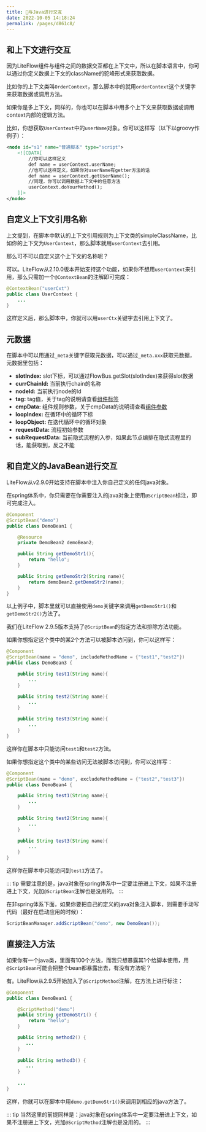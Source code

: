 ```yaml
---
title: 🍣与Java进行交互
date: 2022-10-05 14:18:24
permalink: /pages/d861c8/
---
```


## 和上下文进行交互

因为LiteFlow组件与组件之间的数据交互都在上下文中，所以在脚本语言中，你可以通过你定义数据上下文的className的驼峰形式来获取数据。

比如你的上下文类叫`OrderContext`，那么脚本中的就用`orderContext`这个关键字来获取数据或调用方法。

如果你是多上下文，同样的，你也可以在脚本中用多个上下文来获取数据或调用context内部的逻辑方法。

比如，你想获取`UserContext`中的`userName`对象。你可以这样写（以下以groovy作例子）：

```xml
<node id="s1" name="普通脚本" type="script">
    <![CDATA[
        //你可以这样定义
        def name = userContext.userName;
        //也可以这样定义，如果你对userName有getter方法的话
        def name = userContext.getUserName();
        //同理，你可以调用数据上下文中的任意方法
        userContext.doYourMethod();
    ]]>
</node>
```

## 自定义上下文引用名称

上文提到，在脚本中默认的上下文引用规则为上下文类的simpleClassName，比如你的上下文为`UserContext`，那么脚本就用`userContext`去引用。

那么可不可以自定义这个上下文的名称呢？

可以。LiteFlow从2.10.0版本开始支持这个功能，如果你不想用`userContext`来引用，那么只需加一个`@ContextBean`的注解即可完成：

```java
@ContextBean("userCxt")
public class UserContext {
    ...
}
```

这样定义后，那么脚本中，你就可以用`userCtx`关键字去引用上下文了。

## 元数据

在脚本中可以用通过`_meta`关键字获取元数据，可以通过`_meta.xxx`获取元数据，元数据里包括：

* **slotIndex:** slot下标，可以通过FlowBus.getSlot(slotIndex)来获得slot数据
* **currChainId:** 当前执行chain的名称
* **nodeId:** 当前执行node的Id
* **tag:** tag值，关于tag的说明请查看[组件标签](/pages/0f788f/)
* **cmpData:** 组件规则参数，关于cmpData的说明请查看[组件参数](/pages/6e4d15/)
* **loopIndex:** 在循环中的循环下标
* **loopObject:** 在迭代循环中的循环对象
* **requestData:** 流程初始参数
* **subRequestData:** 当前隐式流程的入参，如果此节点编排在隐式流程里的话，能获取到，反之不能

## 和自定义的JavaBean进行交互

LiteFlow从v2.9.0开始支持在脚本中注入你自己定义的任何java对象。

在spring体系中，你只需要在你需要注入的java对象上使用`@ScriptBean`标注，即可完成注入。

```java
@Component
@ScriptBean("demo")
public class DemoBean1 {

    @Resource
    private DemoBean2 demoBean2;

    public String getDemoStr1(){
        return "hello";
    }

    public String getDemoStr2(String name){
        return demoBean2.getDemoStr2(name);
    }
}
```

以上例子中，脚本里就可以直接使用`demo`关键字来调用`getDemoStr1()`和`getDemoStr2()`方法了。

我们在LiteFlow 2.9.5版本支持了`@ScriptBean`的指定方法和排除方法功能。

如果你想指定这个类中的某2个方法可以被脚本访问到，你可以这样写：

```java
@Component
@ScriptBean(name = "demo", includeMethodName = {"test1","test2"})
public class DemoBean3 {

    public String test1(String name){
        ...
    }

    public String test2(String name){
        ...
    }

    public String test3(String name){
        ...
    }
}
```

这样你在脚本中只能访问`test1`和`test2`方法。

如果你想指定这个类中的某些访问无法被脚本访问到，你可以这样写：

```java
@Component
@ScriptBean(name = "demo", excludeMethodName = {"test2","test3"})
public class DemoBean4 {

    public String test1(String name){
        ...
    }

    public String test2(String name){
        ...
    }

    public String test3(String name){
        ...
    }
}
```

这样你在脚本中只能访问到`test1`方法了。

::: tip
需要注意的是，java对象在spring体系中一定要注册进上下文，如果不注册进上下文，光加`@ScriptBean`注解也是没用的。
:::

在非spring体系下面，如果你要把自己的定义的java对象注入脚本，则需要手动写代码（最好在启动应用的时候）：

```java
ScriptBeanManager.addScriptBean("demo", new DemoBean());
```

## 直接注入方法

如果你有一个java类，里面有100个方法，而我只想暴露其1个给脚本使用，用`@ScriptBean`可能会把整个bean都暴露出去，有没有方法呢？

有。LiteFlow从2.9.5开始加入了`@ScriptMethod`注解，在方法上进行标注：

```java
@Component
public class DemoBean1 {

    @ScriptMethod("demo")
    public String getDemoStr1() {
        return "hello";
    }

    public String method2() {
       ...
    }
       
    public String method3() {
       ...
    }
    
    ...
}
```

这样，你就可以在脚本中用`demo.getDemoStr1()`来调用到相应的java方法了。

::: tip
当然这里的前提同样是：java对象在spring体系中一定要注册进上下文，如果不注册进上下文，光加`@ScriptMethod`注解也是没用的。
:::

